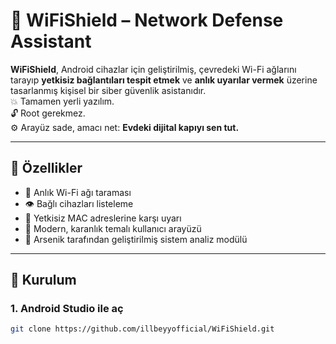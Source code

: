 # 📡 WiFiShield – Network Defense Assistant

**WiFiShield**, Android cihazlar için geliştirilmiş, çevredeki Wi-Fi ağlarını tarayıp **yetkisiz bağlantıları tespit etmek** ve **anlık uyarılar vermek** üzerine tasarlanmış kişisel bir siber güvenlik asistanıdır.  
💥 Tamamen yerli yazılım.  
🔓 Root gerekmez.  
⚙️ Arayüz sade, amacı net: **Evdeki dijital kapıyı sen tut.**

---

## 🔧 Özellikler

- 📶 Anlık Wi-Fi ağı taraması  
- 👁️ Bağlı cihazları listeleme
- 🚨 Yetkisiz MAC adreslerine karşı uyarı  
- 🎨 Modern, karanlık temalı kullanıcı arayüzü  
- 🧠 Arsenik tarafından geliştirilmiş sistem analiz modülü

---



## 🚀 Kurulum

### 1. Android Studio ile aç
```bash
git clone https://github.com/illbeyyofficial/WiFiShield.git
